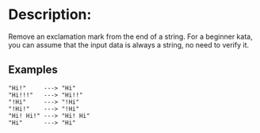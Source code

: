 # Description:

Remove an exclamation mark from the end of a string. For a beginner kata, you can assume that the input data is always a string, no need to verify it.

## Examples

```
"Hi!"     ---> "Hi"
"Hi!!!"   ---> "Hi!!"
"!Hi"     ---> "!Hi"
"!Hi!"    ---> "!Hi"
"Hi! Hi!" ---> "Hi! Hi"
"Hi"      ---> "Hi"
```
